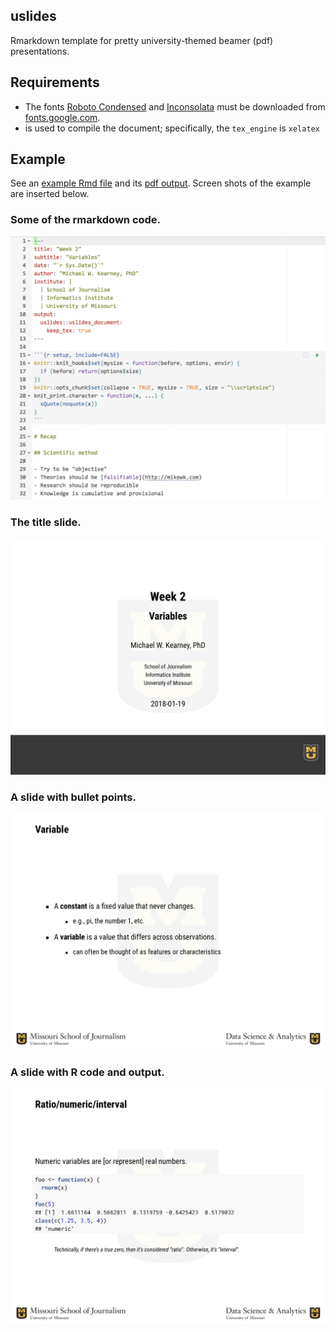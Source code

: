 
uslides
-------

Rmarkdown template for pretty university-themed beamer (pdf) presentations.

Requirements
------------

-   The fonts [Roboto Condensed](https://fonts.google.com/specimen/Roboto+Condensed) and [Inconsolata](https://fonts.google.com/specimen/Inconsolata) must be downloaded from [fonts.google.com](https://fonts.google.com/).
-   is used to compile the document; specifically, the `tex_engine` is `xelatex`

Example
-------

See an [example Rmd file](tools/readme/example.Rmd) and its [pdf output](tools/readme/example.pdf). Screen shots of the example are inserted below.

### Some of the rmarkdown code.

![](tools/readme/ss4.png)

### The title slide.

![](tools/readme/ss1.png)

### A slide with bullet points.

![](tools/readme/ss2.png)

### A slide with R code and output.

![](tools/readme/ss3.png)
